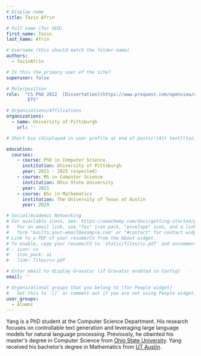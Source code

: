 ```yaml
---
# Display name
title: Tazin Afrin

# Full name (for SEO)
first_name: Tazin
last_name: Afrin

# Username (this should match the folder name)
authors:
  - TazinAfrin

# Is this the primary user of the site?
superuser: false

# Role/position
role:  "CS PhD 2022  [Dissertation](https://www.proquest.com/openview/d45dbc06d6d493a5f13c64f15cb875b4/1?pq-origsite=gscholar&cbl=18750&diss=y) -->
        ETS"

# Organizations/Affiliations
organizations:
  - name: University of Pittsburgh
    url: ''

# Short bio (displayed in user profile at end of posts)![Alt text](tazinafrin.png)

education:
  courses:
    - course: PhD in Computer Science
      institution: University of Pittsburgh
      year: 2021 - 2025 (expected)
    - course: MS in Computer Science
      institution: Ohio State University
      year: 2021
    - course: BSc in Mathematics
      institution: The University of Texas at Austin
      year: 2019

# Social/Academic Networking
# For available icons, see: https://wowchemy.com/docs/getting-started/page-builder/#icons
#   For an email link, use "fas" icon pack, "envelope" icon, and a link in the
#   form "mailto:your-email@example.com" or "#contact" for contact widget.
# Link to a PDF of your resume/CV from the About widget.
# To enable, copy your resume/CV to `static/files/cv.pdf` and uncomment the lines below.
# - icon: cv
#   icon_pack: ai
#   link: files/cv.pdf

# Enter email to display Gravatar (if Gravatar enabled in Config)
email: ''

# Organizational groups that you belong to (for People widget)
#   Set this to `[]` or comment out if you are not using People widget.
user_groups:
  - Alumni
---
```

Yang is a PhD student at the Computer Science Department. His research focuses on controllable text generation and leveraging large language models for natural language processing. Previously, he obainted his master's degree in Computer Science from [Ohio State University]([http://www.https://www.osu.edu/](https://www.osu.edu/)). Yang received his bachelor’s degree in Mathematics from [UT Austin](https://www.utexas.edu).
